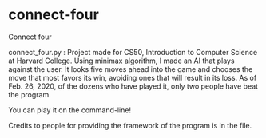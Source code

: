 # connect-four
Connect four

connect_four.py : Project made for CS50, Introduction to Computer Science at Harvard College. Using minimax algorithm, I made an AI that plays against the user. It looks five moves ahead into the game and chooses the move that most favors its win, avoiding ones that will result in its loss. As of Feb. 26, 2020, of the dozens who have played it, only two people have beat the program. 

You can play it on the command-line!

Credits to people for providing the framework of the program is in the file.
